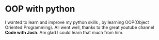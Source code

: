 # OOP with python
I wanted to learn and improve my python skills , by learning OOP(Object Oriented Programming). All went well, thanks to the great youtube channel **Code with Josh**. Am glad I could learn that much from him.